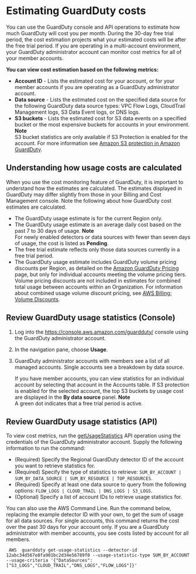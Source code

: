 # Estimating GuardDuty costs<a name="monitoring_costs"></a>

You can use the GuardDuty console and API operations to estimate how much GuardDuty will cost you per month\. During the 30\-day free trial period, the cost estimation projects what your estimated costs will be after the free trial period\. If you are operating in a multi\-account environment, your GuardDuty administrator account can monitor cost metrics for all of your member accounts\.

**You can view cost estimation based on the following metrics:**
+ **Account ID** \- Lists the estimated cost for your account, or for your member accounts if you are operating as a GuardDuty administrator account\. 
+ **Data source** \- Lists the estimated cost on the specified data source for the following GuardDuty data source types: VPC Flow Logs, CloudTrail Management logs, S3 Data Event logs, or DNS logs\. 
+ **S3 buckets** \- Lists the estimated cost for S3 data events on a specified bucket or the most expensive buckets for accounts in your environment\. 
**Note**  
S3 bucket statistics are only available if S3 Protection is enabled for the account\. For more information see [Amazon S3 protection in Amazon GuardDuty](s3_detection.md)\.

## Understanding how usage costs are calculated<a name="usage-calculations"></a>

When you use the cost monitoring feature of GuardDuty, it is important to understand how the estimates are calculated\. The estimates displayed in GuardDuty may differ slightly from those in your Billing and Cost Management console\. Note the following about how GuardDuty cost estimates are calculated\.
+ The GuardDuty usage estimate is for the current Region only\.
+ The GuardDuty usage estimate is an average daily cost based on the past 7 to 30 days of usage\. 
**Note**  
For newly enabled detectors or data sources with fewer than seven days of usage, the cost is listed as **Pending**\.
+ The free trial estimate reflects only those data sources currently in a free trial period\.
+ The GuardDuty usage estimate includes GuardDuty volume pricing discounts per Region, as detailed on the [Amazon GuardDuty Pricing](http://aws.amazon.com/guardduty/pricing/) page, but only for individual accounts meeting the volume pricing tiers\. Volume pricing discounts are not included in estimates for combined total usage between accounts within an Organization\. For information about combined usage volume discount pricing, see [AWS Billing: Volume Discounts](https://docs.aws.amazon.com/awsaccountbilling/latest/aboutv2/useconsolidatedbilling-discounts.html)\.

## Review GuardDuty usage statistics \(Console\)<a name="usage_stats_thru_console"></a>

1. Log into the [https://console\.aws\.amazon\.com/guardduty/](https://console.aws.amazon.com/guardduty/) console using the GuardDuty administrator account\.

1. In the navigation pane, choose **Usage**\.

1. GuardDuty administrator accounts with members see a list of all managed accounts\. Single accounts see a breakdown by data source\.

   If you have member accounts, you can view statistics for an individual account by selecting that account in the Accounts table\. If S3 protection is enabled for the selected account, the top S3 buckets by usage cost are displayed in the **By data source** panel\.
**Note**  
A green dot indicates that a free trial period is active\.

## Review GuardDuty usage statistics \(API\)<a name="usage_stats_thru_api"></a>

To view cost metrics, run the [getUsageStatistics](https://docs.aws.amazon.com/guardduty/latest/APIReference/API_getUsageStatistics.html) API operation using the credentials of the GuardDuty administrator account\. Supply the following information to run the command:
+ \(Required\) Specify the Regional GuardDuty detector ID of the account you want to retrieve statistics for\.
+ \(Required\) Specify the type of statistics to retrieve: `SUM_BY_ACCOUNT | SUM_BY_DATA_SOURCE | SUM_BY_RESOURCE | TOP_RESOURCES`\.
+ \(Required\) Specify at least one data source to query from the following options: `FLOW_LOGS | CLOUD_TRAIL | DNS_LOGS | S3_LOGS`\.
+ \(Optional\) Specify a list of account IDs to retrieve usage statistics for\.

You can also use the AWS Command Line\. Run the command below, replacing the example detector ID with your own, to get the sum of usage for all data sources\. For single accounts, this command returns the cost over the past 30 days for your account only\. If you are a GuardDuty administrator with member accounts, you see costs listed by account for all members\.

```
 AWS  guardduty get-usage-statistics --detector-id 12abc34d567e8fa901bc2d34e56789f0 --usage-statistic-type SUM_BY_ACCOUNT --usage-criteria '{"DataSources":["S3_LOGS","CLOUD_TRAIL","DNS_LOGS","FLOW_LOGS"]}'
```